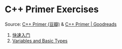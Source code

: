 # C++ Primer Exercises

Source: [C++ Primer (豆瓣)](https://book.douban.com/subject/10505113/) & [C++ Primer | Goodreads](https://www.goodreads.com/book/show/768080.C_Primer)

1. [快速入门](ch1/README.md)
2. [Variables and Basic Types](ch2/README.md)
